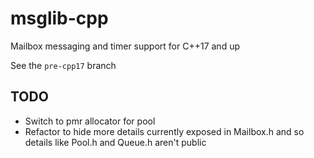 # msglib-cpp

Mailbox messaging and timer support for C++17 and up

See the `pre-cpp17` branch

## TODO
- Switch to pmr allocator for pool
- Refactor to hide more details currently exposed in Mailbox.h and so details like Pool.h and Queue.h aren't public
